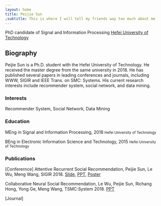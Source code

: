 ```yaml
---
layout: home
title: Peijie Sun
;subtitle: This is where I will tell my friends way too much about me
---
```

PhD candidate of Signal and Information Processing
[Hefei University of Technology](http://www.hfut.edu.cn)

## Biography
Peijie Sun is a Ph.D. student with the Hefei University of Technology. He received the master degree from the same university in 2018. He has published several papers in leading conferences and journals, including WWW, SIGIR and IEEE Trans. on SMC: Systems. His current research interests include recommender system, social network, and data mining.

### Interests
Recommender System, Social Network, Data Mining

### Education
MEng in Signal and Information Processing, 2018
<small>Hefei University of Technology</small>

BEng in Electronic Information Science and Technology, 2015
<small>Hefei University of Technology</small>

### Publications
[Conferernce]
Attentive Recurrent Social Recommendation, Peijie Sun, Le Wu, Meng Wang, SIGIR 2018. [Slide](), [PPT](), [Poster]()

Collaborative Neural Social Recommendation, Le Wu, Peijie Sun, Richang Hong, Yong Ge, Meng Wang, TSMC:System 2018. [PPT]()

[Journal]
